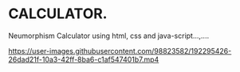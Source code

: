 # CALCULATOR.
Neumorphism Calculator using html, css and java-script...,....

https://user-images.githubusercontent.com/98823582/192295426-26dad21f-10a3-42ff-8ba6-c1af547401b7.mp4
